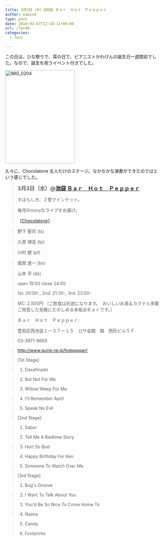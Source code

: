 ```yaml
---
title: 3月3日（水）@池袋 Ｂａｒ　Ｈｏｔ　Ｐｅｐｐｅｒ
author: eawind
type: post
date: 2010-03-07T12:10:11+09:00
url: /?p=90
categories:
  - Jazz

---
```

この日は、ひな祭りで、耳の日で、ピアニストかわけんの誕生日一週間前でした。なので、誕生を祝うイベント付きでした。

<span class="mt-enclosure mt-enclosure-image" style="display: inline;"><a href="/img/wp/2010/03/IMG_0204.jpg"><img class="alignnone size-medium wp-image-897" src="/img/wp/2010/03/IMG_0204.jpg" alt="IMG_0204" width="225" height="300" srcset="/img/wp/2010/03/IMG_0204.jpg 225w, /img/wp/2010/03/IMG_0204-768x1024.jpg 768w, /img/wp/2010/03/IMG_0204.jpg 1536w" sizes="(max-width: 225px) 100vw, 225px" /></a></span>

久々に、Chocolatone 五人だけのステージ。なかなかな演奏ができたのではという感じでした。

> <big><strong>3月3日（水）@<a href="http://jazzhotpepper.com/" target="_blank">池袋 Ｂａｒ　Ｈｏｔ　Ｐｅｐｐｅｒ</a></strong></big>
> 
> すばらしき、２管クインテット。
  
> 毎月Groovyなライブをお届け。
> 
> 【[Chocolatone][1]】
  
> 野下 聖司 (ts)
  
> 久原 博高 (tp)
  
> 川村 健 (pf)
  
> 風間 進一 (bs)
  
> 山本 亨 (ds)
> 
> open 19:00 close 24:00
  
> 1st: 20:00-, 2nd: 21:30-, 3rd: 23:00-
> 
> MC: 2,500円 （ご飲食は別途になります。　おいしいお酒＆カクテル多数ご用意した気軽にたのしめる本格派Ｂａｒです。）
> 
> Ｂａｒ　Ｈｏｔ　Ｐｅｐｐｅｒ:
  
> 豊島区西池袋１ー３７ー１５　ロサ会館　隣　西形ビル５Ｆ
  
> 03-3971-8669
  
> <a href="http://jazzhotpepper.com/" target="_blank">http://www.qurie.ne.jp/hotpepper/</a>
> 
> [1st Stage]
  
> 1. Desafinado
  
> 2. But Not For Me
  
> 3. Willow Weep For Me
  
> 4. I'll Remember April
  
> 5. Speak No Evil
> 
> [2nd Stage]
  
> 1. Sabor
  
> 2. Tell Me A Bedtime Story
  
> 3. Hurt So Bud
  
> 4. Happy Birthday For Ken
  
> 5. Someone To Watch Over Me
> 
> [3rd Stage]
  
> 1. Bug's Groove
  
> 2. I Want To Talk About You
  
> 3. You'd Be So Nice To Come Home To
  
> 4. Naima
  
> 5. Candy
  
> 6. Footprints

 [1]: http://www.eawind.net/?page_id=930
